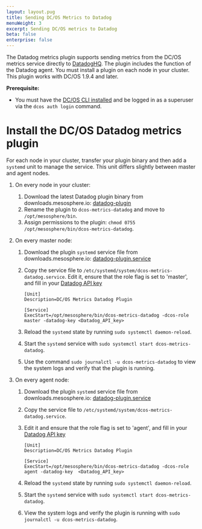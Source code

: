 ```yaml
---
layout: layout.pug
title: Sending DC/OS Metrics to Datadog
menuWeight: 3
excerpt: Sending DC/OS metrics to Datadog
beta: false
enterprise: false
---
```

<!-- The source repo for this topic is https://github.com/dcos/dcos-docs-site -->


The Datadog metrics plugin supports sending metrics from the DC/OS metrics service directly to [DatadogHQ](https://www.datadoghq.com/). The plugin includes the function of the Datadog agent. You must install a plugin on each node in your cluster. This plugin works with DC/OS 1.9.4 and later.

**Prerequisite:**

- You must have the [DC/OS CLI installed](/dcos/1.11/cli/install/) and be logged in as a superuser via the `dcos auth login` command.

# Install the DC/OS Datadog metrics plugin

For each node in your cluster, transfer your plugin binary and then add a `systemd` unit to manage the service. This unit differs slightly between master and agent nodes.

1. On every node in your cluster:

   1. Download the latest Datadog plugin binary from downloads.mesosphere.io: [datadog-plugin](https://downloads.mesosphere.io/dcos-metrics/plugins/datadog)
   1. Rename the plugin to `dcos-metrics-datadog` and move to `/opt/mesosphere/bin`.
   1. Assign permissions to the plugin: `chmod 0755 /opt/mesosphere/bin/dcos-metrics-datadog`.

1.  On every master node:
    1. Download the plugin `systemd` service file from downloads.mesosphere.io: [datadog-plugin.service](https://downloads.mesosphere.io/dcos-metrics/plugins/datadog.service)
    1. Copy the service file to `/etc/systemd/system/dcos-metrics-datadog.service`. Edit it, ensure that the role flag is set to 'master', and fill in your [Datadog API key](https://app.datadoghq.com/account/settings#api)

        ```
        [Unit]
        Description=DC/OS Metrics Datadog Plugin

        [Service]
        ExecStart=/opt/mesosphere/bin/dcos-metrics-datadog -dcos-role master -datadog-key <Datadog_API_key>
        ```

    2. Reload the `systemd` state by running `sudo systemctl daemon-reload`.
    3. Start the `systemd` service with `sudo systemctl start dcos-metrics-datadog`.
    4. Use the command  `sudo journalctl -u dcos-metrics-datadog` to view the system logs and verify that the plugin is running.

1.  On every agent node:
    1. Download the plugin `systemd` service file from downloads.mesosphere.io: [datadog-plugin.service](https://downloads.mesosphere.io/dcos-metrics/plugins/datadog.service)
    1. Copy the service file to `/etc/systemd/system/dcos-metrics-datadog.service`. 
    1. Edit it and ensure that the role flag is set to 'agent', and fill in your [Datadog API key](https://app.datadoghq.com/account/settings#api)

        ```
        [Unit]
        Description=DC/OS Metrics Datadog Plugin

        [Service]
        ExecStart=/opt/mesosphere/bin/dcos-metrics-datadog -dcos-role agent -datadog-key  <Datadog_API_key>
        ```

    3. Reload the `systemd` state by running `sudo systemctl daemon-reload`.
    4. Start the `systemd` service with `sudo systemctl start dcos-metrics-datadog`.
    5. View the system logs and verify the plugin is running with `sudo journalctl -u dcos-metrics-datadog`.
